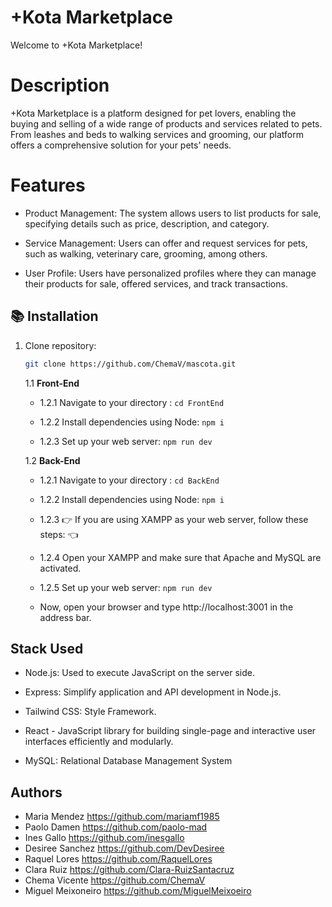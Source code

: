 # +Kota Marketplace
Welcome to +Kota Marketplace!

# Description
+Kota Marketplace is a platform designed for pet lovers, enabling the buying and selling of a wide range of products and services related to pets. From leashes and beds to walking services and grooming, our platform offers a comprehensive solution for your pets' needs.

# Features
- Product Management: The system allows users to list products for sale, specifying details such as price, description, and category.

- Service Management: Users can offer and request services for pets, such as walking, veterinary care, grooming, among others.

- User Profile: Users have personalized profiles where they can manage their products for sale, offered services, and track transactions.


## 📚 Installation
1. Clone repository:
    ```bash
    git clone https://github.com/ChemaV/mascota.git
    ```

    1.1 **Front-End**

    - 1.2.1 Navigate to your directory :                  ```cd FrontEnd```

    - 1.2.2 Install dependencies using Node:
        ```npm i```

    - 1.2.3 Set up your web server:
        ```npm run dev```


    1.2 **Back-End** 

    - 1.2.1 Navigate to your directory :                  ```cd BackEnd```

    - 1.2.2 Install dependencies using Node:
            ```npm i```

    - 1.2.3 👉 If you are using XAMPP as your web server, follow these steps: 👈

    - 1.2.4 Open your XAMPP and make sure that Apache and MySQL are activated.

    - 1.2.5 Set up your web server:
                ```npm run dev```



    - Now, open your browser and type http://localhost:3001 in the address bar.


## Stack Used

- Node.js: Used to execute JavaScript on the server side.

- Express: Simplify application and API development in Node.js.

- Tailwind CSS: Style Framework.

- React - JavaScript library for building single-page and interactive user interfaces efficiently and modularly.

- MySQL: Relational Database Management System

## Authors

- Maria Mendez https://github.com/mariamf1985
- Paolo Damen https://github.com/paolo-mad
- Ines Gallo https://github.com/inesgallo
- Desiree Sanchez https://github.com/DevDesiree
- Raquel Lores https://github.com/RaquelLores
- Clara Ruiz https://github.com/Clara-RuizSantacruz
- Chema Vicente https://github.com/ChemaV
- Miguel Meixoneiro https://github.com/MiguelMeixoeiro

